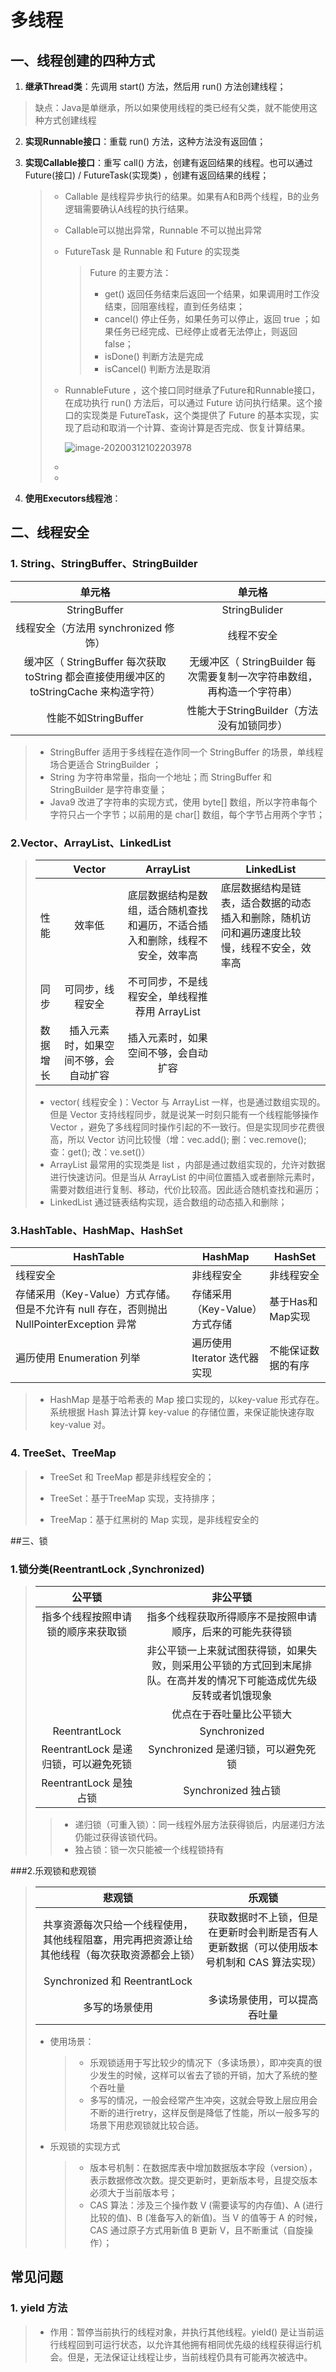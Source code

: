 # 多线程

## 一、线程创建的四种方式

1.  **继承Thread类**：先调用 start() 方法，然后用 run() 方法创建线程；

   > 缺点：Java是单继承，所以如果使用线程的类已经有父类，就不能使用这种方式创建线程   

2. **实现Runnable接口**：重载 run() 方法，这种方法没有返回值；

3. **实现Callable接口**：重写 call() 方法，创建有返回结果的线程。也可以通过 Future(接口) / FutureTask(实现类) ，创建有返回结果的线程；

   > + Callable 是线程异步执行的结果。如果有A和B两个线程，B的业务逻辑需要确认A线程的执行结果。
   >
   > + Callable可以抛出异常，Runnable 不可以抛出异常
   >
   > + FutureTask 是 Runnable 和 Future 的实现类
   >
   >   > Future 的主要方法：
   >   >
   >   > + get() 返回任务结束后返回一个结果，如果调用时工作没结束，回阻塞线程，直到任务结束；
   >   > + cancel() 停止任务，如果任务可以停止，返回 true ；如果任务已经完成、已经停止或者无法停止，则返回false；
   >   > + isDone() 判断方法是完成
   >   > + isCancel() 判断方法是取消
   >
   > + RunnableFuture ，这个接口同时继承了Future和Runnable接口，在成功执行 run() 方法后，可以通过 Future 访问执行结果。这个接口的实现类是 FutureTask，这个类提供了 Future 的基本实现，实现了启动和取消一个计算、查询计算是否完成、恢复计算结果。
   >
   >   ![image-20200312102203978](C:\Users\admin\AppData\Roaming\Typora\typora-user-images\image-20200312102203978.png)
   >
   > + 
   >
   > + 
   >
   >   

4. **使用Executors线程池**：

## 二、线程安全

### 1. String、StringBuffer、StringBuilder

|                            单元格                            |                            单元格                            |
| :----------------------------------------------------------: | :----------------------------------------------------------: |
|                         StringBuffer                         |                        StringBulider                         |
|             线程安全（方法用 synchronized 修饰）             |                          线程不安全                          |
| 缓冲区（ StringBuffer 每次获取 toString 都会直接使用缓冲区的 toStringCache 来构造字符） | 无缓冲区（ StringBuilder 每次需要复制一次字符串数组，再构造一个字符串） |
|                     性能不如StringBuffer                     |          性能大于StringBuilder（方法没有加锁同步）           |

>+ StringBuffer 适用于多线程在造作同一个 StringBuffer 的场景，单线程场合更适合 StringBuilder ；
>+ String 为字符串常量，指向一个地址；而 StringBuffer 和 StringBuilder 是字符串变量；
>+ Java9 改进了字符串的实现方式，使用 byte[] 数组，所以字符串每个字符只占一个字节；以前用的是 char[] 数组，每个字节占用两个字节；

### 2.Vector、ArrayList、LinkedList

>|          |                Vector                |                          ArrayList                           | LinkedList                                                   |
>| -------- | :----------------------------------: | :----------------------------------------------------------: | ------------------------------------------------------------ |
>| 性能     |                效率低                | 底层数据结构是数组，适合随机查找和遍历，不适合插入和删除，线程不安全，效率高 | 底层数据结构是链表，适合数据的动态插入和删除，随机访问和遍历速度比较慢，线程不安全，效率高 |
>| 同步     |           可同步，线程安全           |        不可同步，不是线程安全，单线程推荐用 ArrayList        |                                                              |
>| 数据增长 | 插入元素时，如果空间不够，会自动扩容 |             插入元素时，如果空间不够，会自动扩容             |                                                              |
>
>+ vector( 线程安全 )：Vector 与 ArrayList 一样，也是通过数组实现的。但是 Vector 支持线程同步，就是说某一时刻只能有一个线程能够操作 Vector ，避免了多线程同时操作引起的不一致行。但是实现同步花费很高，所以 Vector 访问比较慢（增：vec.add(); 删：vec.remove(); 查：get(); 改：ve.set()）
>+ ArrayList 最常用的实现类是 list ，内部是通过数组实现的，允许对数据进行快速访问。但是当从 ArrayList 的中间位置插入或者删除元素时，需要对数组进行复制、移动，代价比较高。因此适合随机查找和遍历；
>+ LinkedList 通过链表结构实现，适合数组的动态插入和删除；

### 3.HashTable、HashMap、HashSet

| HashTable                                                    | HashMap                       | HashSet            |
| ------------------------------------------------------------ | ----------------------------- | ------------------ |
| 线程安全                                                     | 非线程安全                    | 非线程安全         |
| 存储采用（Key-Value）方式存储。但是不允许有 null 存在，否则抛出 NullPointerException 异常 | 存储采用（Key-Value）方式存储 | 基于Has和Map实现   |
| 遍历使用 Enumeration 列举                                    | 遍历使用 Iterator 迭代器实现  | 不能保证数据的有序 |

> + HashMap 是基于哈希表的 Map 接口实现的，以key-value 形式存在。系统根据 Hash 算法计算 key-value 的存储位置，来保证能快速存取 key-value 对。

### 4. TreeSet、TreeMap

>+ TreeSet 和 TreeMap 都是非线程安全的；
>+ TreeSet：基于TreeMap 实现，支持排序；
>
>+ TreeMap：基于红黑树的 Map 实现，是非线程安全的

##三、锁

### 1.锁分类(ReentrantLock ,Synchronized)

> |                公平锁                |                           非公平锁                           |
> | :----------------------------------: | :----------------------------------------------------------: |
> |  指多个线程按照申请锁的顺序来获取锁  |  指多个线程获取所得顺序不是按照申请顺序，后来的可能先获得锁  |
> |                                      | 非公平锁一上来就试图获得锁，如果失败，则采用公平锁的方式回到末尾排队。在高并发的情况下可能造成优先级反转或者饥饿现象 |
> |                                      |                   优点在于吞吐量比公平锁大                   |
> |            ReentrantLock             |                         Synchronized                         |
> | ReentrantLock 是递归锁，可以避免死锁 |             Synchronized 是递归锁，可以避免死锁              |
> |        ReentrantLock 是独占锁        |                     Synchronized 独占锁                      |
>
> > + 递归锁（可重入锁）：同一线程外层方法获得锁后，内层递归方法仍能过获得该锁代码。
> > + 独占锁：锁一次只能被一个线程锁持有

###2.乐观锁和悲观锁

>  
>
> |                            悲观锁                            |                            乐观锁                            |
> | :----------------------------------------------------------: | :----------------------------------------------------------: |
> | 共享资源每次只给一个线程使用，其他线程阻塞，用完再把资源让给其他线程（每次获取资源都会上锁） | 获取数据时不上锁，但是在更新时会判断是否有人更新数据（可以使用版本号机制和 CAS 算法实现） |
> |                Synchronized 和 ReentrantLock                 |                                                              |
> |                        多写的场景使用                        |                 多读场景使用，可以提高吞吐量                 |
>
> + 使用场景：
>
>   > + 乐观锁适用于写比较少的情况下（多读场景），即冲突真的很少发生的时候，这样可以省去了锁的开销，加大了系统的整个吞吐量
>   > + 多写的情况，一般会经常产生冲突，这就会导致上层应用会不断的进行retry，这样反倒是降低了性能，所以一般多写的场景下用悲观锁就比较合适。
>
> + 乐观锁的实现方式
>
>   > + 版本号机制：在数据库表中增加数据版本字段（version），表示数据修改次数。提交更新时，更新版本号，且提交版本必须大于当前版本号；
>   > + CAS 算法：涉及三个操作数 V (需要读写的内存值)、A (进行比较的值)、B (准备写入的新值)。当 V 的值等于 A 的时候，CAS 通过原子方式用新值 B 更新 V，且不断重试（自旋操作）；

## 常见问题

### 1. yield 方法

>+ 作用：暂停当前执行的线程对象，并执行其他线程。yield() 是让当前运行线程回到可运行状态，以允许其他拥有相同优先级的线程获得运行机会。但是，无法保证让线程让步，当前线程仍具有可能再次被选中。




